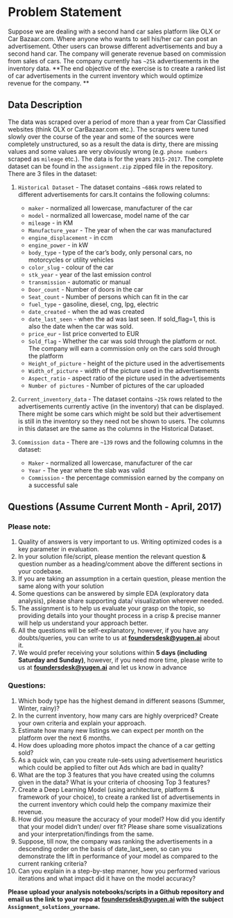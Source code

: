 # Problem Statement
Suppose we are dealing with a second hand car sales platform like OLX or Car Bazaar.com. Where anyone who wants to sell his/her car can post an advertisement. Other users can browse different advertisements and buy a second hand car. The company will generate revenue based on commission from sales of cars. The company currently has `~25k` advertisements in the inventory data. **The end objective of the exercise is to create a ranked list of car advertisements in the current inventory which would optimize revenue for the company. **

## Data Description
The data was scraped over a period of more than a year from Car Classified websites (think OLX or CarBazaar.com etc.). The scrapers were tuned slowly over the course of the year and some of the sources were completely unstructured, so as a result the data is dirty, there are missing values and some values are very obviously wrong (e.g. `phone numbers` scraped as `mileage` etc.). The data is for the years `2015-2017`. 
The complete dataset can be found in the `assignment.zip` zipped file in the repository.
There are 3 files in the dataset:
1. `Historical Dataset` - The dataset contains `~686k` rows related to different advertisements for cars.It contains the following columns:
    - `maker` - normalized all lowercase, manufacturer of the car
    - `model` - normalized all lowercase, model name of the car
    - `mileage` - in KM
    - `Manufacture_year` - The year of when the car was manufactured
    - `engine_displacement` - in ccm
    - `engine_power` - in kW
    - `body_type` - type of the car’s body, only personal cars, no motorcycles or utility vehicles
    - `color_slug` - colour of the car
    - `stk_year` - year of the last emission control
    - `transmission` - automatic or manual
    - `Door_count` - Number of doors in the car
    - `Seat_count` - Number of persons which can fit in the car
    - `fuel_type` - gasoline, diesel, cng, lpg, electric
    - `date_created` - when the ad was created
    - `date_last_seen` - when the ad was last seen. If sold_flag=1, this is also the date when the car was sold.
    - `price_eur` - list price converted to EUR
    - `Sold_flag` - Whether the car was sold through the platform or not. The company will earn a commission only on the cars sold through the platform
    - `Height_of_picture` - height of the picture used in the advertisements 
    - `Width_of_picture` - width of the picture used in the advertisements 
    - `Aspect_ratio` - aspect ratio of the picture used in the advertisements 
    - `Number of pictures` - Number of pictures of the car uploaded

2. `Current_inventory_data` - The dataset contains `~25k` rows related to the advertisements currently active (in the inventory) that can be displayed. There might be some cars which might be sold but their advertisement is still in the inventory so they need not be shown to users. The columns in this dataset are the same as the columns in the Historical Dataset.

3. `Commission data` - There are `~139` rows and the following columns in the dataset:
    - `Maker` - normalized all lowercase, manufacturer of the car
    - `Year` - The year where the slab was valid
    - `Commission` - the percentage commission earned by the company on a successful sale

## Questions (Assume Current Month -  April, 2017)

### Please note:
1. Quality of answers is very important to us. Writing optimized codes is a key parameter in evaluation.
2. In your solution file/script, please mention the relevant question & question number as a heading/comment above the different sections in your codebase.
3. If you are taking an assumption in a certain question, please mention the same along with your solution
4. Some questions can be answered by simple EDA (exploratory data analysis), please share supporting data/ visualization wherever needed.
5. The assignment is to help us evaluate your grasp on the topic, so providing details into your thought process in a crisp & precise manner will help us understand your approach better.
6. All the questions will be self-explanatory, however, if you have any doubts/queries, you can write to us at **foundersdesk@yugen.ai** about it.
7. We would prefer receiving your solutions within **5 days (including Saturday and Sunday)**, however, if you need more time, please write to us at **foundersdesk@yugen.ai** and let us know in advance

### Questions:
1. Which body type has the highest demand in different seasons (Summer, Winter, rainy)?
2. In the current inventory, how many cars are highly overpriced? Create your own criteria and explain your approach.
3. Estimate how many new listings we can expect per month on the platform over the next 6 months.
4. How does uploading more photos impact the chance of a car getting sold? 
5. As a quick win, can you create rule-sets using advertisement heuristics which could be applied to filter out Ads which are bad in quality?
6. What are the top 3 features that you have created using the columns given in the data? What is your criteria of choosing Top 3 features?
7. Create a Deep Learning Model (using architecture, platform & framework of your choice), to create a ranked list of advertisements in the current inventory which could help the company maximize their revenue.
8. How did you measure the accuracy of your model? How did you identify that your model didn’t under/ over fit? Please share some visualizations and your interpretation/findings from the same.
9. Suppose, till now, the company was ranking the advertisements in a descending order on the basis of date_last_seen, so can you demonstrate the lift in performance of your model as compared to the current ranking criteria?
10. Can you explain in a step-by-step manner, how you performed various iterations and what impact did it have on the model accuracy?

**Please upload your analysis notebooks/scripts in a Github repository and email us the link to your repo at foundersdesk@yugen.ai with the subject `Assignment_solutions_yourname`.**
